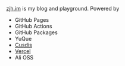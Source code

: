 [zjh.im](https://zjh.im) is my blog and playground.
Powered by
- GitHub Pages
- GitHub Actions
- GitHub Packages
- YuQue
- [Cusdis](https://cusdis.com/)
- [Vercel](https://vercel.com)
- Ali OSS

